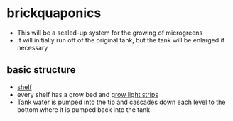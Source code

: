 # brickquaponics

* This will be a scaled-up system for the growing of microgreens
* It will initially run off of the original tank, but the tank will be enlarged if necessary

## basic structure

* [shelf](https://www.amazon.com/AmazonBasics-4-Shelf-Shelving-Unit-Chrome/dp/B00NUS53CY/ref=sr_1_1_sspa?s=home-garden&ie=UTF8&qid=1521328258&sr=1-1-spons&keywords=shelf&psc=1)
* every shelf has a grow bed and [grow light strips](https://www.amazon.com/OUEVA-Waterproof-Spectrum-Greenhouse-Hydroponic/dp/B06XCM28Q8/ref=sr_1_1?s=home-garden&ie=UTF8&qid=1521328337&sr=1-1&keywords=grow+light+strip)
* Tank water is pumped into the tip and cascades down each level to the bottom where it is pumped back into the tank
